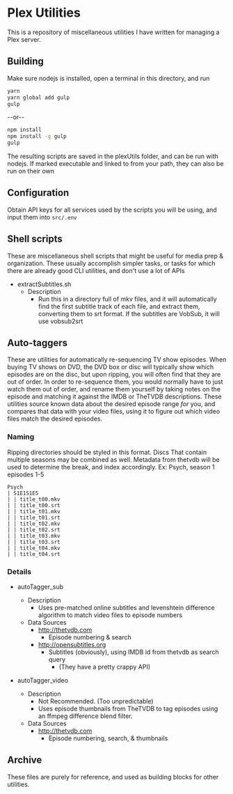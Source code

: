 # Plex Utilities

This is a repository of miscellaneous utilities I have written for managing a Plex server.

## Building
Make sure nodejs is installed, open a terminal in this directory, and run
```bash
yarn
yarn global add gulp
gulp
```
--or--
```bash
npm install
npm install -g gulp
gulp
```
The resulting scripts are saved in the plexUtils folder, and can be run with nodejs. If marked executable and linked to from your path, they can also be run on their own

## Configuration
Obtain API keys for all services used by the scripts you will be using, and input them into `src/.env`

## Shell scripts

These are miscellaneous shell scripts that might be useful for media prep & organization. These usually accomplish simpler tasks, or tasks for which there are already good CLI utilities, and don't use a lot of APIs

* extractSubtitles.sh
	* Description
		* Run this in a directory full of mkv files, and it will automatically find the first subtitle track of each file, and extract them, converting them to srt format. If the subtitles are VobSub, it will use vobsub2srt

## Auto-taggers

These are utilities for automatically re-sequencing TV show episodes. When buying TV shows on DVD, the DVD box or disc will typically show which episodes are on the disc, but upon ripping, you will often find that they are out of order. In order to re-sequence them, you would normally have to just watch them out of order, and rename them yourself by taking notes on the episode and matching it against the IMDB or TheTVDB descriptions. These utilities source known data about the desired episode range *for* you, and compares that data with your video files, using it to figure out which video files match the desired episodes.

### Naming
Ripping directories should be styled in this format.
Discs That contain multiple seasons may be combined as well. Metadata from thetvdb will be used to determine the break, and index accordingly.
Ex: Psych, season 1 episodes 1-5
```
Psych
| S1E1S1E5
| | title_t00.mkv
| | title_t00.srt
| | title_t01.mkv
| | title_t01.srt
| | title_t02.mkv
| | title_t02.srt
| | title_t03.mkv
| | title_t03.srt
| | title_t04.mkv
| | title_t04.srt
```

### Details
* autoTagger_sub
	* Description
		* Uses pre-matched online subtitles and levenshtein difference algorithm to match video files to episode numbers
	* Data Sources
		* http://thetvdb.com
			* Episode numbering & search
		* http://opensubtitles.org
			* Subtitles (obviously), using IMDB id from thetvdb as search query
				* (They have a pretty crappy API)

* autoTagger_video
	* Description
		* Not Recommended. (Too unpredictable)
		* Uses episode thumbnails from TheTVDB to tag episodes using an ffmpeg difference blend filter.
	* Data Sources
		* http://thetvdb.com
			* Episode numbering, search, & thumbnails

## Archive
These files are purely for reference, and used as building blocks for other utilities.
